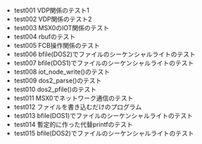 - test001
    VDP関係のテスト1
- test002
    VDP関係のテスト2
- test003
    MSX0のIOT関係のテスト
- test004
    rbufのテスト
- test005
    FCB操作関係のテスト
- test006
    bfile(DOS2)でファイルのシーケンシャルライトのテスト
- test007
    bfile(DOS1)でファイルのシーケンシャルライトのテスト
- test008
    iot_node_write()のテスト
- test009
    dos2_parse()のテスト
- test010
    dos2_pfile()のテスト
- test011
    MSX0でネットワーク通信のテスト
- test012
    ファイルを書き込むだけのプログラム
- test013
    bfile(DOS1)でファイルのシーケンシャルライトのテスト
- test014
    暫定的に作った代替printfのテスト
- test015
    bfile(DOS2)でファイルのシーケンシャルライトのテスト
